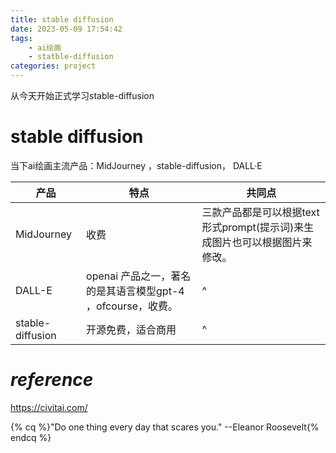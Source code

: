 ```yaml
---
title: stable diffusion
date: 2023-05-09 17:54:42
tags:
	- ai绘画
	- statble-diffusion
categories: project 
---
```



从今天开始正式学习stable-diffusion


# stable diffusion
当下ai绘画主流产品：MidJourney ，stable-diffusion， DALL·E

产品| 特点 | 共同点
-| - | -
MidJourney |  收费 | 三款产品都是可以根据text形式prompt(提示词)来生成图片也可以根据图片来修改。
DALL-E | openai 产品之一，著名的是其语言模型gpt-4 ，ofcourse，收费。| ^
stable-diffusion | 开源免费，适合商用  | ^




# ***reference***

https://civitai.com/


{% cq %}"Do one thing every day that scares you." --Eleanor Roosevelt{% endcq %}